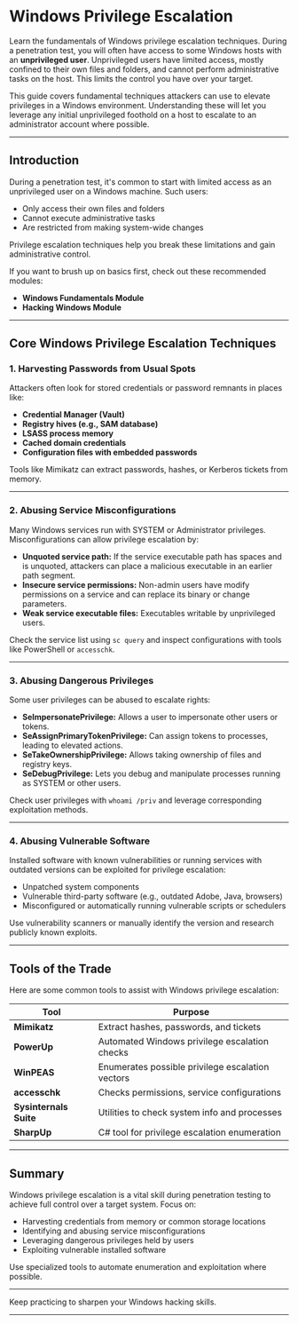 # Windows Privilege Escalation

Learn the fundamentals of Windows privilege escalation techniques. During a penetration test, you will often have access to some Windows hosts with an **unprivileged user**. Unprivileged users have limited access, mostly confined to their own files and folders, and cannot perform administrative tasks on the host. This limits the control you have over your target.

This guide covers fundamental techniques attackers can use to elevate privileges in a Windows environment. Understanding these will let you leverage any initial unprivileged foothold on a host to escalate to an administrator account where possible.

***

## Introduction

During a penetration test, it's common to start with limited access as an unprivileged user on a Windows machine. Such users:

- Only access their own files and folders  
- Cannot execute administrative tasks  
- Are restricted from making system-wide changes  

Privilege escalation techniques help you break these limitations and gain administrative control.

If you want to brush up on basics first, check out these recommended modules:  
- **Windows Fundamentals Module**  
- **Hacking Windows Module**

***

## Core Windows Privilege Escalation Techniques

### 1. Harvesting Passwords from Usual Spots

Attackers often look for stored credentials or password remnants in places like:

- **Credential Manager (Vault)**  
- **Registry hives (e.g., SAM database)**  
- **LSASS process memory**  
- **Cached domain credentials**  
- **Configuration files with embedded passwords**  

Tools like Mimikatz can extract passwords, hashes, or Kerberos tickets from memory.

***

### 2. Abusing Service Misconfigurations

Many Windows services run with SYSTEM or Administrator privileges. Misconfigurations can allow privilege escalation by:

- **Unquoted service path:** If the service executable path has spaces and is unquoted, attackers can place a malicious executable in an earlier path segment.  
- **Insecure service permissions:** Non-admin users have modify permissions on a service and can replace its binary or change parameters.  
- **Weak service executable files:** Executables writable by unprivileged users.  

Check the service list using `sc query` and inspect configurations with tools like PowerShell or `accesschk`.

***

### 3. Abusing Dangerous Privileges

Some user privileges can be abused to escalate rights:

- **SeImpersonatePrivilege:** Allows a user to impersonate other users or tokens.  
- **SeAssignPrimaryTokenPrivilege:** Can assign tokens to processes, leading to elevated actions.  
- **SeTakeOwnershipPrivilege:** Allows taking ownership of files and registry keys.  
- **SeDebugPrivilege:** Lets you debug and manipulate processes running as SYSTEM or other users.  

Check user privileges with `whoami /priv` and leverage corresponding exploitation methods.

***

### 4. Abusing Vulnerable Software

Installed software with known vulnerabilities or running services with outdated versions can be exploited for privilege escalation:

- Unpatched system components  
- Vulnerable third-party software (e.g., outdated Adobe, Java, browsers)  
- Misconfigured or automatically running vulnerable scripts or schedulers  

Use vulnerability scanners or manually identify the version and research publicly known exploits.

***

## Tools of the Trade

Here are some common tools to assist with Windows privilege escalation:

| Tool           | Purpose                                  |
|----------------|------------------------------------------|
| **Mimikatz**   | Extract hashes, passwords, and tickets  |
| **PowerUp**    | Automated Windows privilege escalation checks |
| **WinPEAS**    | Enumerates possible privilege escalation vectors |
| **accesschk**  | Checks permissions, service configurations |
| **Sysinternals Suite** | Utilities to check system info and processes |
| **SharpUp**    | C# tool for privilege escalation enumeration |

***

## Summary

Windows privilege escalation is a vital skill during penetration testing to achieve full control over a target system. Focus on:

- Harvesting credentials from memory or common storage locations  
- Identifying and abusing service misconfigurations  
- Leveraging dangerous privileges held by users  
- Exploiting vulnerable installed software  

Use specialized tools to automate enumeration and exploitation where possible.

***  
Keep practicing to sharpen your Windows hacking skills.

***
